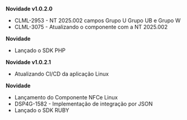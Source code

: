 **Novidade v1.0.2.0**
* CLML-2953 - NT 2025.002 campos Grupo U Grupo UB e Grupo W
* CLML-3075 - Atualizando o componente com a NT 2025.002

**Novidade**
- Lançado o SDK PHP

**Novidade v1.0.2.1**

- Atualizando CI/CD da aplicação Linux

**Novidade**

- Lançamento do Componente NFCe Linux
- DSP4G-1582 - Implementação de integração por JSON
- Lançado o SDK RUBY




